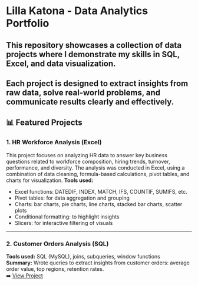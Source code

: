 # Lilla Katona - Data Analytics Portfolio

## This repository showcases a collection of data projects where I demonstrate my skills in **SQL**, **Excel**, and **data visualization**.
Each project is designed to extract insights from raw data, solve real-world problems, and communicate results clearly and effectively.
---

## 📊 Featured Projects

### 1. HR Workforce Analysis (Excel)
This project focuses on analyzing HR data to answer key business questions related to workforce composition, hiring trends, turnover, performance, and diversity. The analysis was conducted in Excel, using a combination of data cleaning, formula-based calculations, pivot tables, and charts for visualization.
**Tools used:**
* Excel functions: DATEDIF, INDEX, MATCH, IFS, COUNTIF, SUMIFS, etc.
* Pivot tables: for data aggregation and grouping
* Charts: bar charts, pie charts, line charts, stacked bar charts, scatter plots
* Conditional formatting: to highlight insights
* Slicers: for interactive filtering of visuals
  


----------------------------------------

### 2. Customer Orders Analysis (SQL)
**Tools used:** SQL (MySQL), joins, subqueries, window functions  
**Summary:** Wrote queries to extract insights from customer orders: average order value, top regions, retention rates.  
➡️ [View Project](link-to-project-folder)
